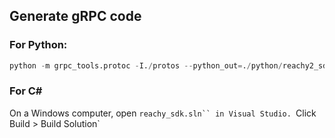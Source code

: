 ## Generate gRPC code

### For Python:
```python
python -m grpc_tools.protoc -I./protos --python_out=./python/reachy2_sdk_api --grpc_python_out=./python/reachy2_sdk_api ./protos/*.proto
```

### For C#

On a Windows computer, open `reachy_sdk.sln`` in Visual Studio.
`Click Build > Build Solution`